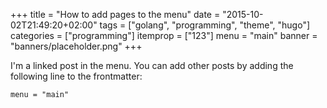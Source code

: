 +++
title = "How to add pages to the menu"
date = "2015-10-02T21:49:20+02:00"
tags = ["golang", "programming", "theme", "hugo"]
categories = ["programming"]
itemprop = ["123"]
menu = "main"
banner = "banners/placeholder.png"
+++

I'm a linked post in the menu. You can add other posts by adding the following line to the frontmatter:

    menu = "main"